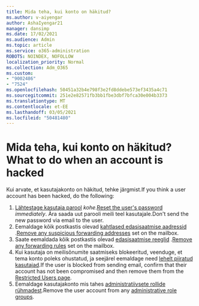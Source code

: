 ```yaml
---
title: Mida teha, kui konto on häkitud?
ms.author: v-aiyengar
author: AshaIyengar21
manager: dansimp
ms.date: 17/02/2021
ms.audience: Admin
ms.topic: article
ms.service: o365-administration
ROBOTS: NOINDEX, NOFOLLOW
localization_priority: Normal
ms.collection: Adm_O365
ms.custom:
- "9002486"
- "7524"
ms.openlocfilehash: 50451a32b4e798f3e2fd8ddebe573ef3435a4c71
ms.sourcegitcommit: 251e2e82571fb3bb1fbe3dbf7bfca30e004b3373
ms.translationtype: MT
ms.contentlocale: et-EE
ms.lasthandoff: 03/05/2021
ms.locfileid: "50481480"
---
```

# <a name="what-to-do-when-an-account-is-hacked"></a><span data-ttu-id="f0d2e-102">Mida teha, kui konto on häkitud?</span><span class="sxs-lookup"><span data-stu-id="f0d2e-102">What to do when an account is hacked</span></span>

<span data-ttu-id="f0d2e-103">Kui arvate, et kasutajakonto on häkitud, tehke järgmist.</span><span class="sxs-lookup"><span data-stu-id="f0d2e-103">If you think a user account has been hacked, do the following:</span></span>

1. <span data-ttu-id="f0d2e-104">[Lähtestage kasutaja parool](https://go.microsoft.com/fwlink/?linkid=2103704) *kohe*.</span><span class="sxs-lookup"><span data-stu-id="f0d2e-104">[Reset the user's password](https://go.microsoft.com/fwlink/?linkid=2103704) *immediately*.</span></span> <span data-ttu-id="f0d2e-105">Ära saada uut parooli meili teel kasutajale.</span><span class="sxs-lookup"><span data-stu-id="f0d2e-105">Don't send the new password via email to the user.</span></span>
1. <span data-ttu-id="f0d2e-106">Eemaldage kõik postkastis olevad [kahtlased edasisaatmise aadressid](https://go.microsoft.com/fwlink/?linkid=2103705) .</span><span class="sxs-lookup"><span data-stu-id="f0d2e-106">[Remove any suspicious forwarding addresses](https://go.microsoft.com/fwlink/?linkid=2103705) set on the mailbox.</span></span>
1. <span data-ttu-id="f0d2e-107">Saate eemaldada kõik postkastis olevad [edasisaatmise reeglid](https://go.microsoft.com/fwlink/?linkid=2103706) .</span><span class="sxs-lookup"><span data-stu-id="f0d2e-107">[Remove any forwarding rules](https://go.microsoft.com/fwlink/?linkid=2103706) set on the mailbox.</span></span>
1. <span data-ttu-id="f0d2e-108">Kui kasutaja on meilisõnumite saatmiseks blokeeritud, veenduge, et tema konto poleks ohustatud, ja seejärel eemaldage need [lehelt piiratud kasutajad](https://go.microsoft.com/fwlink/?linkid=2103706).</span><span class="sxs-lookup"><span data-stu-id="f0d2e-108">If the user is blocked from sending email, confirm that their account has not been compromised and then remove them from the [Restricted Users page](https://go.microsoft.com/fwlink/?linkid=2103706).</span></span>
1. <span data-ttu-id="f0d2e-109">Eemaldage kasutajakonto mis tahes [administratiivsete rollide rühmadest](https://go.microsoft.com/fwlink/?linkid=2092294).</span><span class="sxs-lookup"><span data-stu-id="f0d2e-109">Remove the user account from any [administrative role groups](https://go.microsoft.com/fwlink/?linkid=2092294).</span></span>